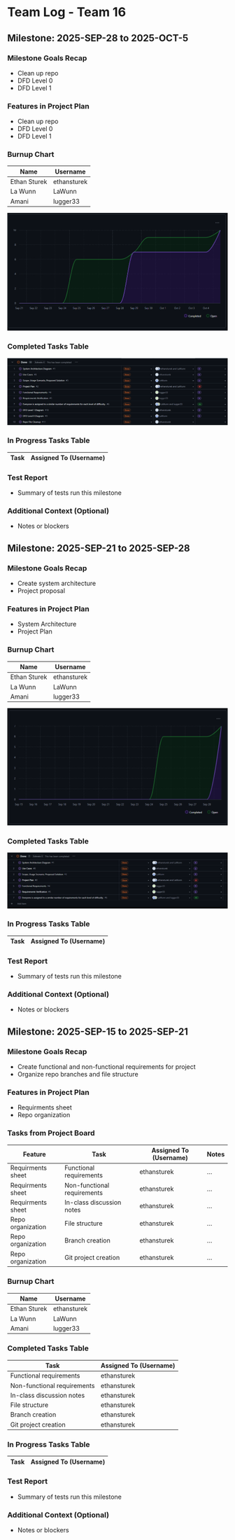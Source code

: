 # Team Log - Team 16

## Milestone: 2025-SEP-28 to 2025-OCT-5


### Milestone Goals Recap
- Clean up repo
- DFD Level 0
- DFD Level 1

### Features in Project Plan
- Clean up repo
- DFD Level 0
- DFD Level 1


### Burnup Chart
| Name | Username |
|----------------|----------------|
| Ethan Sturek | ethansturek |
| La Wunn| LaWunn|
| Amani |lugger33 |

![Screenshot](<screenshots/Team16/BurnupW3.png>)

### Completed Tasks Table
![Screenshot](<screenshots/Team16/DoneTasksW3.png>)

### In Progress Tasks Table
| Task | Assigned To (Username) |
|------|----------------------|

### Test Report
- Summary of tests run this milestone

### Additional Context (Optional)
- Notes or blockers

## Milestone: 2025-SEP-21 to 2025-SEP-28


### Milestone Goals Recap
- Create system architecture
- Project proposal

### Features in Project Plan
- System Architecture
- Project Plan


### Burnup Chart
| Name | Username |
|----------------|----------------|
| Ethan Sturek | ethansturek |
| La Wunn| LaWunn|
| Amani |lugger33 |

![Screenshot](<screenshots/Team16/BurnupW2.png>)

### Completed Tasks Table
![Screenshot](<screenshots/Team16/TasksW2.png>)

### In Progress Tasks Table
| Task | Assigned To (Username) |
|------|----------------------|

### Test Report
- Summary of tests run this milestone

### Additional Context (Optional)
- Notes or blockers

## Milestone: 2025-SEP-15 to 2025-SEP-21


### Milestone Goals Recap
- Create functional and non-functional requirements for project
- Organize repo branches and file structure

### Features in Project Plan
- Requirments sheet 
- Repo organization 

### Tasks from Project Board
| Feature | Task | Assigned To (Username) | Notes |
| --------- | ------ | ---------------------- | ------ |
| Requirments sheet | Functional requirements | ethansturek | … |
| Requirments sheet | Non-functional requirements | ethansturek | … |
| Requirments sheet | In-class discussion notes | ethansturek | … |
| Repo organization | File structure | ethansturek | … |
| Repo organization | Branch creation | ethansturek | … |
| Repo organization | Git project creation | ethansturek | … |

### Burnup Chart
| Name | Username |
|----------------|----------------|
| Ethan Sturek | ethansturek |
|  La Wunn| LaWunn|
| Amani |lugger33 |



### Completed Tasks Table
| Task | Assigned To (Username) | 
|------|----------------------|
| Functional requirements | ethansturek |
| Non-functional requirements | ethansturek | 
| In-class discussion notes | ethansturek |
| File structure | ethansturek |
| Branch creation | ethansturek |
| Git project creation | ethansturek |

### In Progress Tasks Table
| Task | Assigned To (Username) |
|------|----------------------|

### Test Report
- Summary of tests run this milestone

### Additional Context (Optional)
- Notes or blockers

